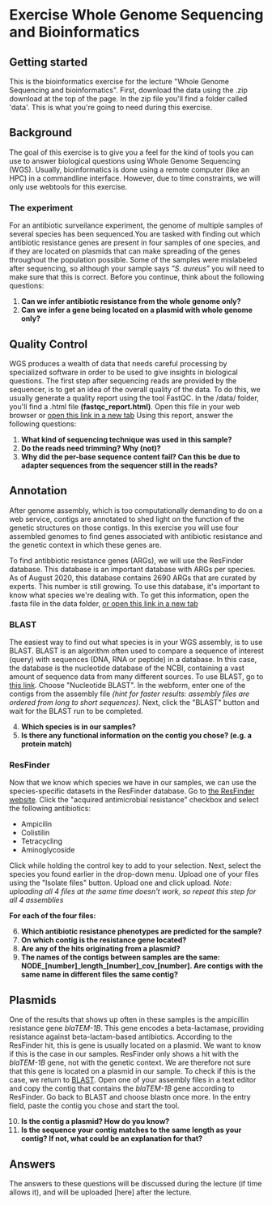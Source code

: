 # Exercise Whole Genome Sequencing and Bioinformatics

## Getting started
This is the bioinformatics exercise for the lecture "Whole Genome Sequencing and bioinformatics". First, download the data using the .zip download at the top of the page. In the zip file you'll find a folder called 'data'. This is what you're going to need during this exercise.

## Background
The goal of this exercise is to give you a feel for the kind of tools you can use to answer biological questions using Whole Genome Sequencing (WGS). Usually, bioinformatics is done using a remote computer (like an HPC) in a commandline interface. However, due to time constraints, we will only use webtools for this exercise.   
### The experiment
For an antibiotic surveilance experiment, the genome of multiple samples of several species has been sequenced.You are tasked with finding out which antibiotic resistance genes are present in four samples of one species, and if they are located on plasmids that can make spreading of the genes throughout the population possible. Some of the samples were mislabeled after sequencing, so although your sample says *"S. aureus"* you will need to make sure that this is correct. 
Before you continue, think about the following questions:

1. **Can we infer antibiotic resistance from the whole genome only?**
2. **Can we infer a gene being located on a plasmid with whole genome only?**

## Quality Control
WGS produces a wealth of data that needs careful processing by specialized software in order to be used to give insights in biological questions. The first step after sequencing reads are provided by the sequencer, is to get an idea of the overall quality of the data. To do this, we usually generate a quality report using the tool FastQC. In the /data/ folder, you'll find a .html file **(fastqc_report.html)**. Open this file in your web browser or [open this link in a new tab](/data/fastqc_report.html)
Using this report, answer the following questions:

1. **What kind of sequencing technique was used in this sample?**
2. **Do the reads need trimming? Why (not)?**
3. **Why did the per-base sequence content fail? Can this be due to adapter sequences from the sequencer still in the reads?**

## Annotation
After genome assembly, which is too computationally demanding to do on a web service, contigs are annotated to shed light on the function of the genetic structures on those contigs. In this exercise you will use four assembled genomes to find genes associated with antibiotic resistance and the genetic context in which these genes are.

To find antibbiotic resistance genes (ARGs), we will use the ResFinder database. This database is an important database with ARGs per species. As of August 2020, this database contains 2690 ARGs that are curated by experts. This number is still growing. 
To use this database, it's important to know what species we're dealing with. To get this information, open the .fasta file in the data folder, [or open this link in a new tab](/data/assembly_1.fasta)

### BLAST
The easiest way to find out what species is in your WGS assembly, is to use BLAST. BLAST is an algorithm often used to compare a sequence of interest (query) with sequences (DNA, RNA or peptide) in a database. In this case, the database is the nucleotide database of the NCBI, containing a vast amount of sequence data from many different sources. To use BLAST, go to [this link](https://blast.ncbi.nlm.nih.gov/Blast.cgi). Choose "Nucleotide BLAST". In the webform, enter one of the contigs from the assembly file *(hint for faster results: assembly files are ordered from long to short sequences)*. Next, click the "BLAST" button and wait for the BLAST run to be completed.

4. **Which species is in our samples?**
5. **Is there any functional information on the contig you chose? (e.g. a protein match)**

### ResFinder
Now that we know which species we have in our samples, we can use the species-specific datasets in the ResFinder database. Go to [the ResFinder website](https://cge.cbs.dtu.dk/services/ResFinder/). Click the "acquired antimicrobial resistance" checkbox and select the following antibiotics: 
- Ampicilin
- Colistilin
- Tetracycling
- Aminoglycoside

Click while holding the control key to add to your selection. Next, select the species you found earlier in the drop-down menu. Upload one of your files using the "Isolate files" button. Upload one and click upload. *Note: uploading all 4 files at the same time doesn't work, so repeat this step for all 4 assemblies*

**For each of the four files:**

6. **Which antibiotic resistance phenotypes are predicted for the sample?**
7. **On which contig is the resistance gene located?**
8. **Are any of the hits originating from a plasmid?**
9. **The names of the contigs between samples are the same: NODE_[number]\_length\_[number]\_cov\_[number]. Are contigs with the same name in different files the same contig?**

## Plasmids
One of the results that shows up often in these samples is the ampicillin resistance gene *blaTEM-1B*. This gene encodes a beta-lactamase, providing resistance against beta-lactam-based antibiotics. According to the ResFinder hit, this is gene is usually located on a plasmid. We want to know if this is the case in our samples. ResFinder only shows a hit with the *blaTEM-1B* gene, not with the genetic context. We are therefore not sure that this gene is located on a plasmid in our sample. To check if this is the case, we return to [BLAST](blast.ncbi.nlm.nih.gov/Blast.cgi). Open one of your assembly files in a text editor and copy the contig that contains the *blaTEM-1B* gene according to ResFinder. Go back to BLAST and choose blastn once more. In the entry field, paste the contig you chose and start the tool. 

10. **Is the contig a plasmid? How do you know?**
11. **Is the sequence your contig matches to the same length as your contig? If not, what could be an explanation for that?**

## Answers
The answers to these questions will be discussed during the lecture (if time allows it), and will be uploaded [here] after the lecture.
